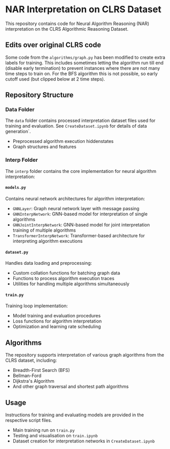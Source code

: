 # NAR Interpretation on CLRS Dataset

This repository contains code for Neural Algorithm Reasoning (NAR) interpretation on the CLRS Algorithmic Reasoning Dataset.

## Edits over original CLRS code
Some code from the `algorithms/graph.py` has been modified to create extra labels for training. This includes sometimes letting the algorithm run till end (disable early termination) to prevent instances where there are not many time steps to train on. For the BFS algorithm this is not possible, so early cutoff used (but clipped below at 2 time steps).

## Repository Structure

### Data Folder
The `data` folder contains processed interpretation dataset files used for training and evaluation. See `CreateDataset.ipynb` for details of data generation`.
- Preprocessed algorithm execution hiddenstates
- Graph structures and features

### Interp Folder
The `interp` folder contains the core implementation for neural algorithm interpretation:

#### `models.py`
Contains neural network architectures for algorithm interpretation:
- `GNNLayer`: Graph neural network layer with message passing
- `GNNInterpNetwork`: GNN-based model for interpretation of single algorithms
- `GNNJointInterpNetwork`: GNN-based model for joint interpretation training of multiple algorithms
- `TransformerInterpNetwork`: Transformer-based architecture for interpreting algorithm executions

#### `dataset.py`
Handles data loading and preprocessing:
- Custom collation functions for batching graph data
- Functions to process algorithm execution traces
- Utilities for handling multiple algorithms simultaneously

#### `train.py`
Training loop implementation:
- Model training and evaluation procedures
- Loss functions for algorithm interpretation
- Optimization and learning rate scheduling


## Algorithms
The repository supports interpretation of various graph algorithms from the CLRS dataset, including:
- Breadth-First Search (BFS)
- Bellman-Ford
- Dijkstra's Algorithm
- And other graph traversal and shortest path algorithms

## Usage
Instructions for training and evaluating models are provided in the respective script files. 
- Main training run on `train.py`
- Testing and visualisation on `train.ipynb`
- Dataset creation for interpretation networks in `CreateDataset.ipynb`
